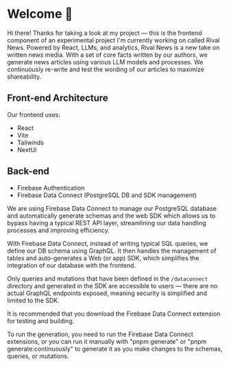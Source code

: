 # Welcome 👋

Hi there! Thanks for taking a look at my project — this is the frontend component of an experimental project I'm currently working on called Rival News. Powered by React, LLMs, and analytics, Rival News is a new take on written news media. With a set of core facts written by our authors, we generate news articles using various LLM models and processes. We continuously re-write and test the wording of our articles to maximize shareability.

## Front-end Architecture

Our frontend uses:

- React
- Vite
- Tailwinds
- NextUI

## Back-end

- Firebase Authentication
- Firebase Data Connect (PostgreSQL DB and SDK management)

We are using Firebase Data Connect to manage our PostgreSQL database and automatically generate schemas and the web SDK which allows us to bypass having a typical REST API layer, streamlining our data handling processes and improving efficiency.

With Firebase Data Connect, instead of writing typical SQL queries, we define our DB schema using GraphQL. It then handles the management of tables and auto-generates a Web (or app) SDK, which simplifies the integration of our database with the frontend.

Only queries and mutations that have been defined in the `/dataconnect` directory and generated in the SDK are accessible to users — there are no actual GraphQL endpoints exposed, meaning security is simplified and limited to the SDK.

It is recommended that you download the Firebase Data Connect extension for testing and building.

To run the generation, you need to run the Firebase Data Connect extensions, or you can run it manually with "pnpm generate" or "pnpm generate:continuously" to generate it as you make changes to the schemas, queries, or mutations.
